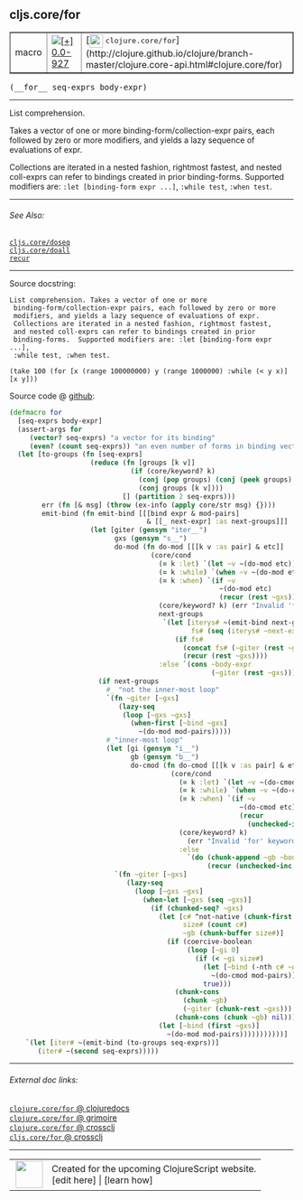 ## cljs.core/for



 <table border="1">
<tr>
<td>macro</td>
<td><a href="https://github.com/cljsinfo/cljs-api-docs/tree/0.0-927"><img valign="middle" alt="[+] 0.0-927" title="Added in 0.0-927" src="https://img.shields.io/badge/+-0.0--927-lightgrey.svg"></a> </td>
<td>
[<img height="24px" valign="middle" src="http://i.imgur.com/1GjPKvB.png"> <samp>clojure.core/for</samp>](http://clojure.github.io/clojure/branch-master/clojure.core-api.html#clojure.core/for)
</td>
</tr>
</table>


 <samp>
(__for__ seq-exprs body-expr)<br>
</samp>

---

List comprehension.

Takes a vector of one or more binding-form/collection-expr pairs, each followed
by zero or more modifiers, and yields a lazy sequence of evaluations of expr.

Collections are iterated in a nested fashion, rightmost fastest, and nested
coll-exprs can refer to bindings created in prior binding-forms. Supported
modifiers are: `:let [binding-form expr ...]`, `:while test`, `:when test`.



---


###### See Also:

[`cljs.core/doseq`](../cljs.core/doseq.md)<br>
[`cljs.core/doall`](../cljs.core/doall.md)<br>
[`recur`](../special/recur.md)<br>

---


Source docstring:

```
List comprehension. Takes a vector of one or more
 binding-form/collection-expr pairs, each followed by zero or more
 modifiers, and yields a lazy sequence of evaluations of expr.
 Collections are iterated in a nested fashion, rightmost fastest,
 and nested coll-exprs can refer to bindings created in prior
 binding-forms.  Supported modifiers are: :let [binding-form expr ...],
 :while test, :when test.

(take 100 (for [x (range 100000000) y (range 1000000) :while (< y x)]  [x y]))
```


Source code @ [github](https://github.com/clojure/clojurescript/blob/r2760/src/clj/cljs/core.clj#L1254-L1339):

```clj
(defmacro for
  [seq-exprs body-expr]
  (assert-args for
     (vector? seq-exprs) "a vector for its binding"
     (even? (count seq-exprs)) "an even number of forms in binding vector")
  (let [to-groups (fn [seq-exprs]
                    (reduce (fn [groups [k v]]
                              (if (core/keyword? k)
                                (conj (pop groups) (conj (peek groups) [k v]))
                                (conj groups [k v])))
                            [] (partition 2 seq-exprs)))
        err (fn [& msg] (throw (ex-info (apply core/str msg) {})))
        emit-bind (fn emit-bind [[[bind expr & mod-pairs]
                                  & [[_ next-expr] :as next-groups]]]
                    (let [giter (gensym "iter__")
                          gxs (gensym "s__")
                          do-mod (fn do-mod [[[k v :as pair] & etc]]
                                   (core/cond
                                     (= k :let) `(let ~v ~(do-mod etc))
                                     (= k :while) `(when ~v ~(do-mod etc))
                                     (= k :when) `(if ~v
                                                    ~(do-mod etc)
                                                    (recur (rest ~gxs)))
                                     (core/keyword? k) (err "Invalid 'for' keyword " k)
                                     next-groups
                                      `(let [iterys# ~(emit-bind next-groups)
                                             fs# (seq (iterys# ~next-expr))]
                                         (if fs#
                                           (concat fs# (~giter (rest ~gxs)))
                                           (recur (rest ~gxs))))
                                     :else `(cons ~body-expr
                                                  (~giter (rest ~gxs)))))]
                      (if next-groups
                        #_ "not the inner-most loop"
                        `(fn ~giter [~gxs]
                           (lazy-seq
                            (loop [~gxs ~gxs]
                              (when-first [~bind ~gxs]
                                ~(do-mod mod-pairs)))))
                        #_"inner-most loop"
                        (let [gi (gensym "i__")
                              gb (gensym "b__")
                              do-cmod (fn do-cmod [[[k v :as pair] & etc]]
                                        (core/cond
                                          (= k :let) `(let ~v ~(do-cmod etc))
                                          (= k :while) `(when ~v ~(do-cmod etc))
                                          (= k :when) `(if ~v
                                                         ~(do-cmod etc)
                                                         (recur
                                                           (unchecked-inc ~gi)))
                                          (core/keyword? k)
                                            (err "Invalid 'for' keyword " k)
                                          :else
                                            `(do (chunk-append ~gb ~body-expr)
                                                 (recur (unchecked-inc ~gi)))))]
                          `(fn ~giter [~gxs]
                             (lazy-seq
                               (loop [~gxs ~gxs]
                                 (when-let [~gxs (seq ~gxs)]
                                   (if (chunked-seq? ~gxs)
                                     (let [c# ^not-native (chunk-first ~gxs)
                                           size# (count c#)
                                           ~gb (chunk-buffer size#)]
                                       (if (coercive-boolean
                                            (loop [~gi 0]
                                              (if (< ~gi size#)
                                                (let [~bind (-nth c# ~gi)]
                                                  ~(do-cmod mod-pairs))
                                                true)))
                                         (chunk-cons
                                           (chunk ~gb)
                                           (~giter (chunk-rest ~gxs)))
                                         (chunk-cons (chunk ~gb) nil)))
                                     (let [~bind (first ~gxs)]
                                       ~(do-mod mod-pairs)))))))))))]
    `(let [iter# ~(emit-bind (to-groups seq-exprs))]
       (iter# ~(second seq-exprs)))))
```

<!--
Repo - tag - source tree - lines:

 <pre>
clojurescript @ r2760
└── src
    └── clj
        └── cljs
            └── <ins>[core.clj:1254-1339](https://github.com/clojure/clojurescript/blob/r2760/src/clj/cljs/core.clj#L1254-L1339)</ins>
</pre>

-->

---



###### External doc links:

[`clojure.core/for` @ clojuredocs](http://clojuredocs.org/clojure.core/for)<br>
[`clojure.core/for` @ grimoire](http://conj.io/store/v1/org.clojure/clojure/1.7.0-beta3/clj/clojure.core/for/)<br>
[`clojure.core/for` @ crossclj](http://crossclj.info/fun/clojure.core/for.html)<br>
[`cljs.core/for` @ crossclj](http://crossclj.info/fun/cljs.core/for.html)<br>

---

 <table>
<tr><td>
<img valign="middle" align="right" width="48px" src="http://i.imgur.com/Hi20huC.png">
</td><td>
Created for the upcoming ClojureScript website.<br>
[edit here] | [learn how]
</td></tr></table>

[edit here]:https://github.com/cljsinfo/cljs-api-docs/blob/master/cljsdoc/cljs.core/for.cljsdoc
[learn how]:https://github.com/cljsinfo/cljs-api-docs/wiki/cljsdoc-files

<!--

This information was too distracting to show to readers, but I'll leave it
commented here since it is helpful to:

- pretty-print the data used to generate this document
- and show how to retrieve that data



The API data for this symbol:

```clj
{:description "List comprehension.\n\nTakes a vector of one or more binding-form/collection-expr pairs, each followed\nby zero or more modifiers, and yields a lazy sequence of evaluations of expr.\n\nCollections are iterated in a nested fashion, rightmost fastest, and nested\ncoll-exprs can refer to bindings created in prior binding-forms. Supported\nmodifiers are: `:let [binding-form expr ...]`, `:while test`, `:when test`.",
 :ns "cljs.core",
 :name "for",
 :signature ["[seq-exprs body-expr]"],
 :history [["+" "0.0-927"]],
 :type "macro",
 :related ["cljs.core/doseq" "cljs.core/doall" "special/recur"],
 :full-name-encode "cljs.core/for",
 :source {:code "(defmacro for\n  [seq-exprs body-expr]\n  (assert-args for\n     (vector? seq-exprs) \"a vector for its binding\"\n     (even? (count seq-exprs)) \"an even number of forms in binding vector\")\n  (let [to-groups (fn [seq-exprs]\n                    (reduce (fn [groups [k v]]\n                              (if (core/keyword? k)\n                                (conj (pop groups) (conj (peek groups) [k v]))\n                                (conj groups [k v])))\n                            [] (partition 2 seq-exprs)))\n        err (fn [& msg] (throw (ex-info (apply core/str msg) {})))\n        emit-bind (fn emit-bind [[[bind expr & mod-pairs]\n                                  & [[_ next-expr] :as next-groups]]]\n                    (let [giter (gensym \"iter__\")\n                          gxs (gensym \"s__\")\n                          do-mod (fn do-mod [[[k v :as pair] & etc]]\n                                   (core/cond\n                                     (= k :let) `(let ~v ~(do-mod etc))\n                                     (= k :while) `(when ~v ~(do-mod etc))\n                                     (= k :when) `(if ~v\n                                                    ~(do-mod etc)\n                                                    (recur (rest ~gxs)))\n                                     (core/keyword? k) (err \"Invalid 'for' keyword \" k)\n                                     next-groups\n                                      `(let [iterys# ~(emit-bind next-groups)\n                                             fs# (seq (iterys# ~next-expr))]\n                                         (if fs#\n                                           (concat fs# (~giter (rest ~gxs)))\n                                           (recur (rest ~gxs))))\n                                     :else `(cons ~body-expr\n                                                  (~giter (rest ~gxs)))))]\n                      (if next-groups\n                        #_ \"not the inner-most loop\"\n                        `(fn ~giter [~gxs]\n                           (lazy-seq\n                            (loop [~gxs ~gxs]\n                              (when-first [~bind ~gxs]\n                                ~(do-mod mod-pairs)))))\n                        #_\"inner-most loop\"\n                        (let [gi (gensym \"i__\")\n                              gb (gensym \"b__\")\n                              do-cmod (fn do-cmod [[[k v :as pair] & etc]]\n                                        (core/cond\n                                          (= k :let) `(let ~v ~(do-cmod etc))\n                                          (= k :while) `(when ~v ~(do-cmod etc))\n                                          (= k :when) `(if ~v\n                                                         ~(do-cmod etc)\n                                                         (recur\n                                                           (unchecked-inc ~gi)))\n                                          (core/keyword? k)\n                                            (err \"Invalid 'for' keyword \" k)\n                                          :else\n                                            `(do (chunk-append ~gb ~body-expr)\n                                                 (recur (unchecked-inc ~gi)))))]\n                          `(fn ~giter [~gxs]\n                             (lazy-seq\n                               (loop [~gxs ~gxs]\n                                 (when-let [~gxs (seq ~gxs)]\n                                   (if (chunked-seq? ~gxs)\n                                     (let [c# ^not-native (chunk-first ~gxs)\n                                           size# (count c#)\n                                           ~gb (chunk-buffer size#)]\n                                       (if (coercive-boolean\n                                            (loop [~gi 0]\n                                              (if (< ~gi size#)\n                                                (let [~bind (-nth c# ~gi)]\n                                                  ~(do-cmod mod-pairs))\n                                                true)))\n                                         (chunk-cons\n                                           (chunk ~gb)\n                                           (~giter (chunk-rest ~gxs)))\n                                         (chunk-cons (chunk ~gb) nil)))\n                                     (let [~bind (first ~gxs)]\n                                       ~(do-mod mod-pairs)))))))))))]\n    `(let [iter# ~(emit-bind (to-groups seq-exprs))]\n       (iter# ~(second seq-exprs)))))",
          :title "Source code",
          :repo "clojurescript",
          :tag "r2760",
          :filename "src/clj/cljs/core.clj",
          :lines [1254 1339]},
 :full-name "cljs.core/for",
 :clj-symbol "clojure.core/for",
 :docstring "List comprehension. Takes a vector of one or more\n binding-form/collection-expr pairs, each followed by zero or more\n modifiers, and yields a lazy sequence of evaluations of expr.\n Collections are iterated in a nested fashion, rightmost fastest,\n and nested coll-exprs can refer to bindings created in prior\n binding-forms.  Supported modifiers are: :let [binding-form expr ...],\n :while test, :when test.\n\n(take 100 (for [x (range 100000000) y (range 1000000) :while (< y x)]  [x y]))"}

```

Retrieve the API data for this symbol:

```clj
;; from Clojure REPL
(require '[clojure.edn :as edn])
(-> (slurp "https://raw.githubusercontent.com/cljsinfo/cljs-api-docs/catalog/cljs-api.edn")
    (edn/read-string)
    (get-in [:symbols "cljs.core/for"]))
```

-->
